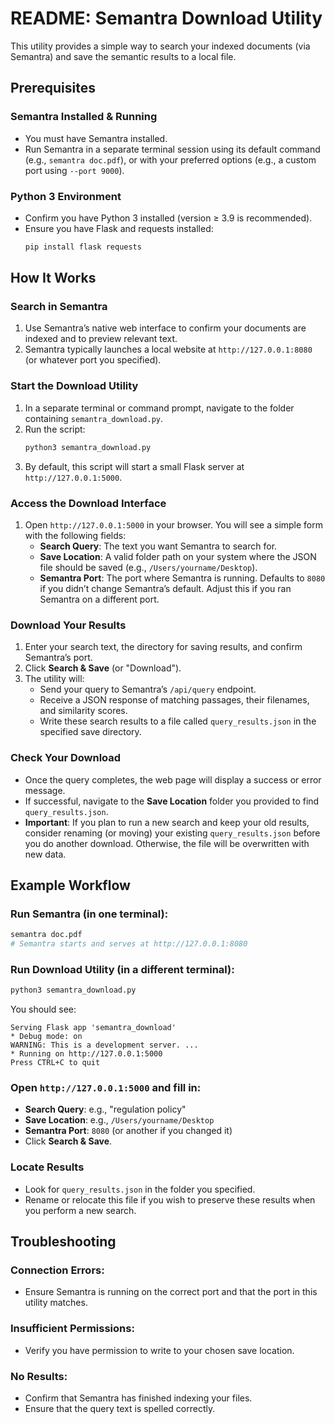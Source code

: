 # README: Semantra Download Utility

This utility provides a simple way to search your indexed documents (via Semantra) and save the semantic results to a local file.

## Prerequisites

### Semantra Installed & Running
- You must have Semantra installed.
- Run Semantra in a separate terminal session using its default command (e.g., `semantra doc.pdf`), or with your preferred options (e.g., a custom port using `--port 9000`).

### Python 3 Environment
- Confirm you have Python 3 installed (version ≥ 3.9 is recommended).
- Ensure you have Flask and requests installed:
  ```bash
  pip install flask requests
  ```

## How It Works

### Search in Semantra
1. Use Semantra’s native web interface to confirm your documents are indexed and to preview relevant text.
2. Semantra typically launches a local website at `http://127.0.0.1:8080` (or whatever port you specified).

### Start the Download Utility
1. In a separate terminal or command prompt, navigate to the folder containing `semantra_download.py`.
2. Run the script:
   ```bash
   python3 semantra_download.py
   ```
3. By default, this script will start a small Flask server at `http://127.0.0.1:5000`.

### Access the Download Interface
1. Open `http://127.0.0.1:5000` in your browser. You will see a simple form with the following fields:
   - **Search Query**: The text you want Semantra to search for.
   - **Save Location**: A valid folder path on your system where the JSON file should be saved (e.g., `/Users/yourname/Desktop`).
   - **Semantra Port**: The port where Semantra is running. Defaults to `8080` if you didn’t change Semantra’s default. Adjust this if you ran Semantra on a different port.

### Download Your Results
1. Enter your search text, the directory for saving results, and confirm Semantra’s port.
2. Click **Search & Save** (or "Download").
3. The utility will:
   - Send your query to Semantra’s `/api/query` endpoint.
   - Receive a JSON response of matching passages, their filenames, and similarity scores.
   - Write these search results to a file called `query_results.json` in the specified save directory.

### Check Your Download
- Once the query completes, the web page will display a success or error message.
- If successful, navigate to the **Save Location** folder you provided to find `query_results.json`.
- **Important**: If you plan to run a new search and keep your old results, consider renaming (or moving) your existing `query_results.json` before you do another download. Otherwise, the file will be overwritten with new data.

## Example Workflow

### Run Semantra (in one terminal):
```bash
semantra doc.pdf
# Semantra starts and serves at http://127.0.0.1:8080
```

### Run Download Utility (in a different terminal):
```bash
python3 semantra_download.py
```
You should see:
```text
Serving Flask app 'semantra_download'
* Debug mode: on
WARNING: This is a development server. ...
* Running on http://127.0.0.1:5000
Press CTRL+C to quit
```

### Open `http://127.0.0.1:5000` and fill in:
- **Search Query**: e.g., "regulation policy"
- **Save Location**: e.g., `/Users/yourname/Desktop`
- **Semantra Port**: `8080` (or another if you changed it)
- Click **Search & Save**.

### Locate Results
- Look for `query_results.json` in the folder you specified.
- Rename or relocate this file if you wish to preserve these results when you perform a new search.

## Troubleshooting

### Connection Errors:
- Ensure Semantra is running on the correct port and that the port in this utility matches.

### Insufficient Permissions:
- Verify you have permission to write to your chosen save location.

### No Results:
- Confirm that Semantra has finished indexing your files.
- Ensure that the query text is spelled correctly.
